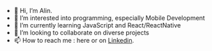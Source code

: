 - 👋 Hi, I’m Alin.
- 👀 I’m interested into programming, especially Mobile Development
- 🌱 I’m currently learning JavaScript and React/ReactNative
- 💞️ I’m looking to collaborate on diverse projects
- 📫 How to reach me : here or on [Linkedin](https://www.linkedin.com/in/alin-costea/).        

<!---
Scorpion-RedTeam/Scorpion-RedTeam is a ✨ special ✨ repository because its `README.md` (this file) appears on your GitHub profile.
You can click the Preview link to take a look at your changes.
--->
